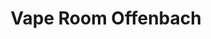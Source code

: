 ---
title: "Vape Room Offenbach"
url: /offenbach-am-main/vape-room-offenbach/
shop: E-Zigaretten
---